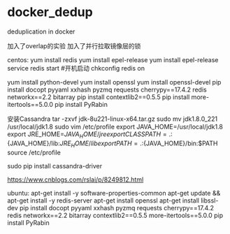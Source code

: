 # docker_dedup
deduplication in docker

加入了overlap的实验
加入了并行拉取镜像层的锁


centos:
yum install redis
yum install epel-release
yum install epel-release
service redis start
#开机启动
chkconfig redis on

yum install python-devel
yum install openssl
yum install openssl-devel
pip install docopt pyyaml xxhash pyzmq requests cherrypy==17.4.2 redis networkx==2.2 bitarray
pip install contextlib2==0.5.5
pip install more-itertools==5.0.0
pip install PyRabin


安装Cassandra
tar -zxvf jdk-8u221-linux-x64.tar.gz
sudo mv jdk1.8.0_221  /usr/local/jdk1.8
sudo vim /etc/profile
	export JAVA_HOME=/usr/local/jdk1.8
	export JRE_HOME=${JAVA_HOME}/jre
	export CLASSPATH=.:${JAVA_HOME}/lib:${JRE_HOME}/lib
	export PATH=.:${JAVA_HOME}/bin:$PATH
source /etc/profile

sudo pip install cassandra-driver


https://www.cnblogs.com/rslai/p/8249812.html

ubuntu:
apt-get install -y software-properties-common
apt-get update && apt-get install -y redis-server
apt-get install openssl
apt-get install libssl-dev
pip install docopt pyyaml xxhash pyzmq requests cherrypy==17.4.2 redis networkx==2.2 bitarray contextlib2==0.5.5 more-itertools==5.0.0 
pip install PyRabin
